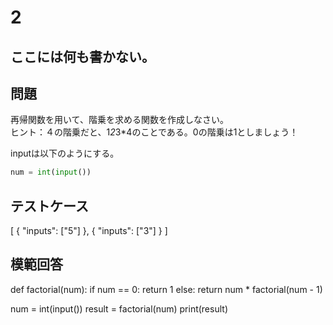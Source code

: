 # 2
ここには何も書かない。
---
## 問題

再帰関数を用いて、階乗を求める関数を作成しなさい。<br>
ヒント：４の階乗だと、1*2*3*4のことである。0の階乗は1としましょう！

inputは以下のようにする。
```python
num = int(input())
```

## テストケース

[
	{
		"inputs": ["5"]
	},
	{
		"inputs": ["3"]
	}
]

## 模範回答
def factorial(num):
    if num == 0:
        return 1
    else:
        return num * factorial(num - 1)

num = int(input())
result = factorial(num)
print(result)
